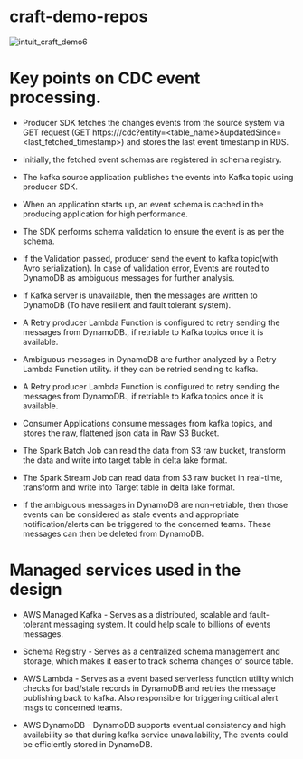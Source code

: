 # craft-demo-repos
![intuit_craft_demo6](https://github.com/user-attachments/assets/8c55610b-e067-4c0f-8b33-fa58387d7bc8)





# Key points on CDC event processing.

* Producer SDK fetches the changes events from the source system via GET request (GET https://<domain>/cdc?entity=<table_name>&updatedSince=<last_fetched_timestamp>) and stores the last event timestamp in RDS.

* Initially, the fetched event schemas are registered in schema registry.

* The kafka source application publishes the events into Kafka topic using producer SDK.

* When an application starts up, an event schema is cached in the producing application for high performance.

* The SDK performs schema validation to ensure the event is as per the schema.

* If the Validation passed, producer send the event to kafka topic(with Avro serialization). In case of validation error, Events are routed to DynamoDB as ambiguous messages for further analysis.

* If Kafka server is unavailable, then the messages are written to DynamoDB (To have resilient and fault tolerant system).
* A Retry producer Lambda Function is configured to retry sending the messages from DynamoDB., if retriable to Kafka topics once it is available. 
* Ambiguous messages in DynamoDB are further analyzed by a Retry Lambda Function utility. if they can be retried sending to kafka.
* A Retry producer Lambda Function is configured to retry sending the messages from DynamoDB., if retriable to Kafka topics once it is available.
* Consumer Applications consume messages from kafka topics, and stores the raw, flattened json data in Raw S3 Bucket.
* The Spark Batch Job can read the data from S3 raw bucket, transform the data and write into target table in delta lake format.
* The Spark Stream Job can read data from S3 raw bucket in real-time, transform and write into Target table in delta lake format.
* If the ambiguous messages  in DynamoDB are non-retriable, then those events can be considered as stale events and appropriate notification/alerts can be triggered to the concerned teams. These messages can then be deleted from DynamoDB.

# Managed services used in the design

* AWS Managed Kafka - Serves as a distributed, scalable and fault-tolerant messaging system. It could help scale to billions of events messages.

* Schema Registry - Serves as a centralized schema management and storage, which makes it easier to track schema changes of source table.

* AWS Lambda - Serves as a event based serverless function utility which checks for bad/stale records in DynamoDB and retries the message publishing back to kafka. Also responsible for triggering critical alert msgs to concerned teams.

* AWS DynamoDB - DynamoDB supports eventual consistency and high availability so that during kafka service unavailability, The events could be efficiently stored in DynamoDB. 
